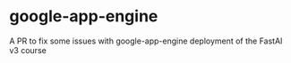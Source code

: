 # google-app-engine

A PR to fix some issues with google-app-engine deployment of the FastAI v3 course
